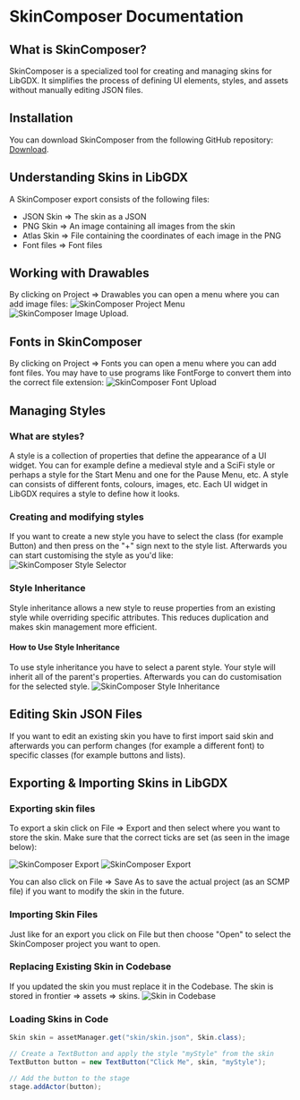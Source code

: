 # SkinComposer Documentation

## What is SkinComposer?
SkinComposer is a specialized tool for creating and managing skins for LibGDX. It simplifies the process of defining UI elements, styles, and assets without manually editing JSON files.

## Installation
You can download SkinComposer from the following GitHub repository: [Download](https://github.com/raeleus/skin-composer/releases).

## Understanding Skins in LibGDX
A SkinComposer export consists of the following files:
- JSON Skin => The skin as a JSON
- PNG Skin => An image containing all images from the skin
- Atlas Skin => File containing the coordinates of each image in the PNG
- Font files => Font files

## Working with Drawables
By clicking on Project => Drawables you can open a menu where you can add image files:
![SkinComposer Project Menu](https://github.com/user-attachments/assets/ada8f349-0006-4ac6-be1c-9e5d6d827d7f)
![SkinComposer Image Upload](https://github.com/user-attachments/assets/7e491479-2cec-42c3-be27-b29f00935faf).

## Fonts in SkinComposer
By clicking on Project => Fonts you can open a menu where you can add font files. You may have to use programs like FontForge to convert them into the correct file extension:
![SkinComposer Font Upload](https://github.com/user-attachments/assets/b1c332ab-2952-45aa-80b7-9046b8418c62)

## Managing Styles
### What are styles?
A style is a collection of properties that define the appearance of a UI widget. You can for example define a medieval style and a SciFi style or perhaps a style for the Start Menu and one for the Pause Menu, etc. A style can consists of different fonts, colours, images, etc. Each UI widget in LibGDX requires a style to define how it looks.
### Creating and modifying styles
If you want to create a new style you have to select the class (for example Button) and then press on the "+" sign next to the style list. Afterwards you can start customising the style as you'd like:
![SkinComposer Style Selector](https://github.com/user-attachments/assets/0f8e6250-435b-4cb1-8a8f-5375411b4c87)
### Style Inheritance
Style inheritance allows a new style to reuse properties from an existing style while overriding specific attributes. This reduces duplication and makes skin management more efficient. 
#### How to Use Style Inheritance
To use style inheritance you have to select a parent style. Your style will inherit all of the parent's properties. Afterwards you can do customisation for the selected style.
![SkinComposer Style Inheritance](https://github.com/user-attachments/assets/09c97d6a-0cbb-430c-a77e-5f7227ea2273)

## Editing Skin JSON Files
If you want to edit an existing skin you have to first import said skin and afterwards you can perform changes (for example a different font) to specific classes (for example buttons and lists).

## Exporting & Importing Skins in LibGDX
### Exporting skin files
To export a skin click on File => Export and then select where you want to store the skin. Make sure that the correct ticks are set (as seen in the image below):

![SkinComposer Export](https://github.com/user-attachments/assets/39b1884c-9808-4d88-84fd-56ae13d4584e)
![SkinComposer Export](https://github.com/user-attachments/assets/6f27de00-7e52-4ea1-baf2-f6996f8a7c91)

You can also click on File => Save As to save the actual project (as an SCMP file) if you want to modify the skin in the future.

### Importing Skin Files
Just like for an export you click on File but then choose "Open" to select the SkinComposer project you want to open.

### Replacing Existing Skin in Codebase
If you updated the skin you must replace it in the Codebase. The skin is stored in frontier => assets => skins.
![Skin in Codebase](https://github.com/user-attachments/assets/41e071c1-3d9a-4dc9-a12a-5cf0f721e355)

### Loading Skins in Code
```java
Skin skin = assetManager.get("skin/skin.json", Skin.class);

// Create a TextButton and apply the style "myStyle" from the skin
TextButton button = new TextButton("Click Me", skin, "myStyle");

// Add the button to the stage
stage.addActor(button);
```
